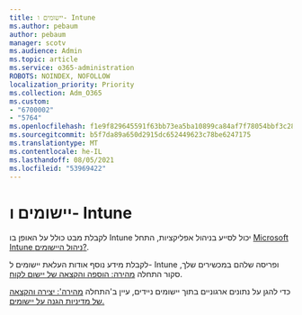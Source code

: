 ```yaml
---
title: יישומים ו- Intune
ms.author: pebaum
author: pebaum
manager: scotv
ms.audience: Admin
ms.topic: article
ms.service: o365-administration
ROBOTS: NOINDEX, NOFOLLOW
localization_priority: Priority
ms.collection: Adm_O365
ms.custom:
- "6700002"
- "5764"
ms.openlocfilehash: f1e9f829645591f63bb73ea5ba10899ca84af7f78054bbf3c285cb1f24866ca3
ms.sourcegitcommit: b5f7da89a650d2915dc652449623c78be6247175
ms.translationtype: MT
ms.contentlocale: he-IL
ms.lasthandoff: 08/05/2021
ms.locfileid: "53969422"
---
```

# <a name="apps-and-intune"></a>יישומים ו- Intune

לקבלת מבט כולל על האופן בו Intune יכול לסייע בניהול אפליקציות, התחל [Microsoft Intune ניהול היישומים?](https://docs.microsoft.com/mem/intune/apps/app-management).

לקבלת מידע נוסף אודות העלאת יישומים ל- Intune ופריסה שלהם במכשירים שלך, סקור התחלה  [מהירה: הוספה והקצאה של יישום לקוח](https://docs.microsoft.com/mem/intune/apps/quickstart-add-assign-app).

כדי להגן על נתונים ארגוניים בתוך יישומים ניידים, עיין ב'התחלה [מהירה': יצירה והקצאה של מדיניות הגנה על יישומים.](https://docs.microsoft.com/mem/intune/apps/quickstart-create-assign-app-policy)